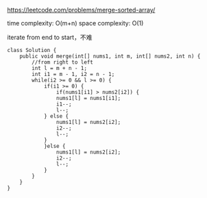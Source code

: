 https://leetcode.com/problems/merge-sorted-array/

time complexity: O(m+n)
space complexity: O(1)

iterate from end to start，不难
```
class Solution {
    public void merge(int[] nums1, int m, int[] nums2, int n) {
        //from right to left
        int l = m + n - 1;
        int i1 = m - 1, i2 = n - 1;
        while(i2 >= 0 && l >= 0) {
            if(i1 >= 0) {
                if(nums1[i1] > nums2[i2]) {
                nums1[l] = nums1[i1];
                i1--;
                l--;
            } else {
                nums1[l] = nums2[i2];
                i2--;
                l--;
            }
            }else {
                nums1[l] = nums2[i2];
                i2--;
                l--;
            }
        }
    }
}
```